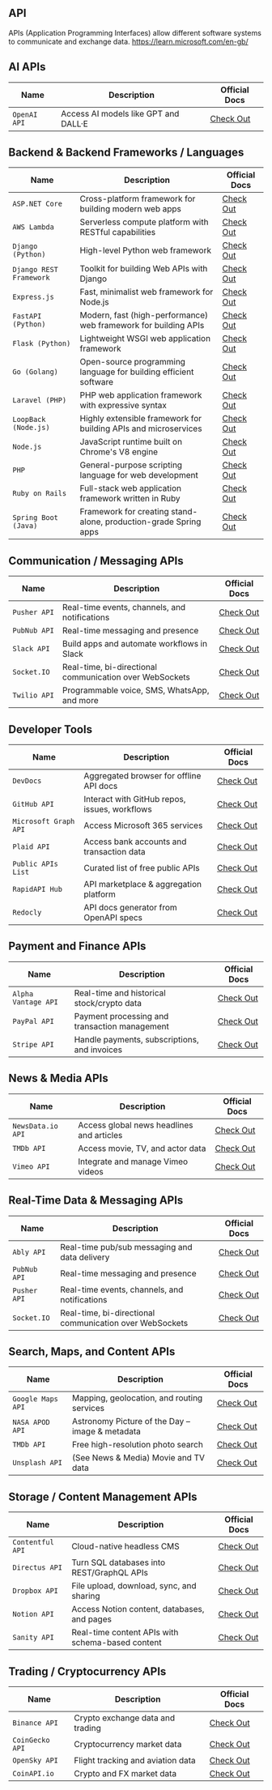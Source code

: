 ## API 
APIs (Application Programming Interfaces) allow different software systems to communicate and exchange data.
https://learn.microsoft.com/en-gb/

## AI APIs
| **Name**       | **Description**                             | **Official Docs**                    |
|-------------------------|---------------------------------------------|-----------------------------------|
| `OpenAI API`              | Access AI models like GPT and DALL·E      | [Check Out](https://platform.openai.com/docs/overview)   |

## Backend & Backend Frameworks / Languages
| **Name**                    | **Description**                                                     | **Official Docs**                                                 |
|----------------------------|---------------------------------------------------------------------|-------------------------------------------------------------------|
| `ASP.NET Core`             | Cross-platform framework for building modern web apps               | [Check Out](https://learn.microsoft.com/en-us/aspnet/core/)       |
| `AWS Lambda`               | Serverless compute platform with RESTful capabilities               | [Check Out](https://aws.amazon.com/lambda/)                       |
| `Django (Python)`          | High-level Python web framework                                     | [Check Out](https://docs.djangoproject.com/en/stable/)           |
| `Django REST Framework`    | Toolkit for building Web APIs with Django                           | [Check Out](https://www.django-rest-framework.org/)              |
| `Express.js`               | Fast, minimalist web framework for Node.js                          | [Check Out](https://expressjs.com/en/starter/installing.html)    |
| `FastAPI (Python)`         | Modern, fast (high-performance) web framework for building APIs     | [Check Out](https://fastapi.tiangolo.com)                         |
| `Flask (Python)`           | Lightweight WSGI web application framework                          | [Check Out](https://flask.palletsprojects.com/en/latest/)        |
| `Go (Golang)`              | Open-source programming language for building efficient software    | [Check Out](https://golang.org/doc/)                              |
| `Laravel (PHP)`            | PHP web application framework with expressive syntax                | [Check Out](https://laravel.com/docs)                             |
| `LoopBack (Node.js)`       | Highly extensible framework for building APIs and microservices     | [Check Out](https://loopback.io/doc/)                             |
| `Node.js`                  | JavaScript runtime built on Chrome's V8 engine                      | [Check Out](https://nodejs.org/en/docs)                           |
| `PHP`                      | General-purpose scripting language for web development              | [Check Out](https://www.php.net/docs.php)                         |
| `Ruby on Rails`            | Full-stack web application framework written in Ruby                | [Check Out](https://guides.rubyonrails.org)                       |
| `Spring Boot (Java)`       | Framework for creating stand-alone, production-grade Spring apps    | [Check Out](https://docs.spring.io/spring-boot/docs/current/reference/htmlsingle/) |


## Communication / Messaging APIs
| **Name**       | **Description**                             | **Official Docs**                 |
|-------------------------|---------------------------------------------|-----------------------------------|
| `Pusher API`              | Real-time events, channels, and notifications      | [Check Out](https://pusher.com/docs/)   |
| `PubNub API`             | Real-time messaging and presence | [Check Out](https://www.pubnub.com/docs/) |
| `Slack API`                 | Build apps and automate workflows in Slack | [Check Out](https://api.slack.com/docs)         |
| `Socket.IO`             | 	Real-time, bi-directional communication over WebSockets| [Check Out](https://socket.io/docs/v4/) |
| `Twilio API `                 | Programmable voice, SMS, WhatsApp, and more | [Check Out](https://www.twilio.com/docs/usage/api) |


## Developer Tools
| **Name**       | **Description**                             | **Official Docs**                    |
|-------------------------|---------------------------------------------|-----------------------------------|
| `DevDocs`              | Aggregated browser for offline API docs     | [Check Out](https://devdocs.io/)   |
| `GitHub API`             | 	Interact with GitHub repos, issues, workflows | [Check Out](https://docs.github.com/en/rest?apiVersion=2022-11-28) |
| `Microsoft Graph API`                 | Access Microsoft 365 services | [Check Out](https://learn.microsoft.com/en-us/graph/)         |
| `Plaid API`             | 	Access bank accounts and transaction data| [Check Out](https://plaid.com/docs/) |
| `Public APIs List`                 | 	Curated list of free public APIs | [Check Out](https://github.com/public-apis/public-apis) |
| `RapidAPI Hub`                 | API marketplace & aggregation platform | [Check Out](https://docs.rapidapi.com/docs/navigating-this-documentation) |
| `Redocly`                 | 	API docs generator from OpenAPI specs | [Check Out](https://redocly.com/docs) |



## Payment and Finance APIs
| **Name**       | **Description**                             | **Official Docs**                    |
|-------------------------|---------------------------------------------|-----------------------------------|
| `Alpha Vantage API`              | 	Real-time and historical stock/crypto data     | [Check Out](https://www.alphavantage.co/documentation/)   |
| `PayPal API`             | Payment processing and transaction management | [Check Out](https://developer.paypal.com/api/rest/) |
| `Stripe API`                 | Handle payments, subscriptions, and invoices | [Check Out](https://docs.stripe.com/api)         |


## News & Media APIs
| **Name**       | **Description**                             | **Official Docs**                    |
|-------------------------|---------------------------------------------|-----------------------------------|
| `NewsData.io API`              | Access global news headlines and articles | [Check Out](https://newsdata.io/documentation)   |
| `TMDb API`             | Access movie, TV, and actor data | [Check Out](https://developer.themoviedb.org/reference/intro/getting-started) |
| `Vimeo API`                 |Integrate and manage Vimeo videos | [Check Out](https://developer.vimeo.com/)         |

## Real-Time Data & Messaging APIs
| **Name**       | **Description**                             | **Official Docs**                    |
|-------------------------|---------------------------------------------|-----------------------------------|
| `Ably API`                 |Real-time pub/sub messaging and data delivery | [Check Out](https://ably.com/docs)         |
| `PubNub API`             | Real-time messaging and presence | [Check Out](https://www.pubnub.com/docs/) |
| `Pusher API`              | Real-time events, channels, and notifications      | [Check Out](https://pusher.com/docs/)   |
| `Socket.IO`             | 	Real-time, bi-directional communication over WebSockets| [Check Out](https://socket.io/docs/v4/) |

## Search, Maps, and Content APIs
| **Name**       | **Description**                             | **Official Docs**                    |
|-------------------------|---------------------------------------------|-----------------------------------|
| `Google Maps API`              | Mapping, geolocation, and routing services     | [Check Out](https://developers.google.com/maps/documentation)   |
| `NASA APOD API`             | 	Astronomy Picture of the Day – image & metadata | [Check Out](https://api.nasa.gov/) |
| `TMDb API`                 | 	Free high-resolution photo search| [Check Out](https://developer.themoviedb.org/docs/getting-started)         |
| `Unsplash API`             |	(See News & Media) Movie and TV data| [Check Out](https://unsplash.com/developers) |

## Storage / Content Management APIs
| **Name**       | **Description**                             | **Official Docs**                    |
|-------------------------|---------------------------------------------|-----------------------------------|
| `Contentful API`              | Cloud-native headless CMS     | [Check Out](https://www.contentful.com/developers/docs/)   |
| `Directus API`             |Turn SQL databases into REST/GraphQL APIs | [Check Out](https://directus.io/docs/) |
| `Dropbox API`                 | File upload, download, sync, and sharing | [Check Out](https://www.dropbox.com/developers/documentation/http/overview)         |
| `Notion API`             | 	Access Notion content, databases, and pages| [Check Out](https://developers.notion.com/) |
| `Sanity API`                 | Real-time content APIs with schema-based content | [Check Out](https://www.sanity.io/docs) |


## Trading / Cryptocurrency APIs
| **Name**       | **Description**                             | **Official Docs**                    |
|-------------------------|---------------------------------------------|-----------------------------------|
| `Binance API`              | Crypto exchange data and trading      | [Check Out](https://github.com/binance/binance-spot-api-docs)   |
| `CoinGecko API`             |Cryptocurrency market data | [Check Out](https://www.coingecko.com/en/api) |
| `OpenSky API`                 |Flight tracking and aviation data | [Check Out](https://openskynetwork.github.io/opensky-api/index.html)         |
| `CoinAPI.io`             | 	Crypto and FX market data | [Check Out](https://docs.coinapi.io/) |

